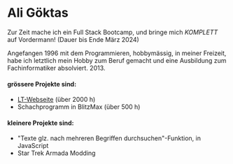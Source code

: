 # Ali Göktas

Zur Zeit mache ich ein Full Stack Bootcamp, und bringe mich _KOMPLETT_ auf Vordermann! (Dauer bis Ende März 2024)

Angefangen 1996 mit dem Programmieren, hobbymässig, in meiner Freizeit, habe ich letztlich mein Hobby zum Beruf gemacht und eine Ausbildung zum Fachinformatiker absolviert. 2013.

#### grössere Projekte sind:
- [LT-Webseite](https://gitlab.com/ali-goektas/megaprojekt-lt) (über 2000 h)
- Schachprogramm in BlitzMax (über 500 h)

#### kleinere Projekte sind:
- "Texte glz. nach mehreren Begriffen durchsuchen"-Funktion, in JavaScript
- Star Trek Armada Modding

<!--
**ali-goektas/ali-goektas** is a ✨ _special_ ✨ repository because its `README.md` (this file) appears on your GitHub profile.

Here are some ideas to get you started:

- 🔭 I’m currently working on ...
- 🌱 I’m currently learning ...
- 👯 I’m looking to collaborate on ...
- 🤔 I’m looking for help with ...
- 💬 Ask me about ...
- 📫 How to reach me: ...
- 😄 Pronouns: ...
- ⚡ Fun fact: ...
-->
